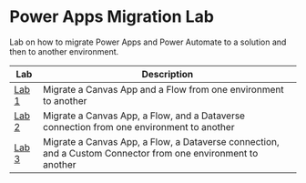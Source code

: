 # Power Apps Migration Lab

Lab on how to migrate Power Apps and Power Automate to a solution and then to another environment.

| Lab  | Description |
| ------------- | ------------- |
| [Lab 1](Lab_1/README.md)  | Migrate a Canvas App and a Flow from one environment to another |
| [Lab 2](Lab_1/README.md)  | Migrate a Canvas App, a Flow, and a Dataverse connection from one environment to another |
| [Lab 3](Lab_1/README.md)  | Migrate a Canvas App, a Flow, a Dataverse connection, and a Custom Connector from one environment to another |
